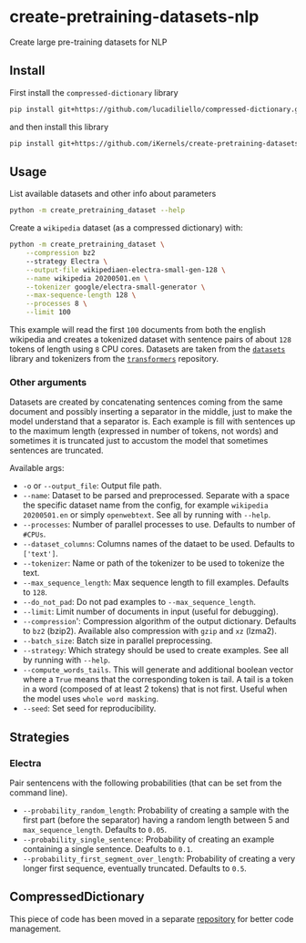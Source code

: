 # create-pretraining-datasets-nlp
Create large pre-training datasets for NLP


## Install

First install the `compressed-dictionary` library
```bash
pip install git+https://github.com/lucadiliello/compressed-dictionary.git --upgrade
```

and then install this library
```bash
pip install git+https://github.com/iKernels/create-pretraining-datasets-nlp.git --upgrade
```


## Usage

List available datasets and other info about parameters
```bash
python -m create_pretraining_dataset --help
```

Create a `wikipedia` dataset (as a compressed dictionary) with:
```bash
python -m create_pretraining_dataset \
    --compression bz2   
    --strategy Electra \
    --output-file wikipediaen-electra-small-gen-128 \
    --name wikipedia 20200501.en \
    --tokenizer google/electra-small-generator \
    --max-sequence-length 128 \
    --processes 8 \
    --limit 100
```

This example will read the first `100` documents from both the english wikipedia and creates a tokenized dataset with sentence pairs of about `128` tokens of length using `8` CPU cores. Datasets are taken from the [`datasets`](https://huggingface.co/docs/datasets/) library and tokenizers from the [`transformers`](https://huggingface.co/transformers/) repository.


### Other arguments

Datasets are created by concatenating sentences coming from the same document and possibly inserting a separator in the middle, just to make the model understand that a separator is. Each example is fill with sentences up to the maximum length (expressed in number of tokens, not words) and sometimes it is truncated just to accustom the model that sometimes sentences are truncated.

Available args:

- `-o` or `--output_file`:  Output file path.
- `--name`: Dataset to be parsed and preprocessed. Separate with a space the specific dataset name from the config, for example `wikipedia 20200501.en` or simply `openwebtext`. See all by running with `--help`.
- `--processes`: Number of parallel processes to use. Defaults to number of `#CPUs`.
- `--dataset_columns`: Columns names of the dataet to be used. Defaults to `['text']`.
- `--tokenizer`: Name or path of the tokenizer to be used to tokenize the text.
- `--max_sequence_length`: Max sequence length to fill examples. Defaults to `128`.
- `--do_not_pad`: Do not pad examples to `--max_sequence_length`.
- `--limit`: Limit number of documents in input (useful for debugging).
- `--compression`': Compression algorithm of the output dictionary. Defaults to `bz2` (bzip2). Available also compression with `gzip` and `xz` (lzma2).
- `--batch_size`: Batch size in parallel preprocessing.
- `--strategy`: Which strategy should be used to create examples. See all by running with `--help`.
- `--compute_words_tails`. This will generate and additional boolean vector where a `True` means that the corresponding token is tail. A tail is a token in a word (composed of at least 2 tokens) that is not first. Useful when the model uses `whole word masking`.
- `--seed`: Set seed for reproducibility.


## Strategies

### Electra

Pair sentencens with the following probabilities (that can be set from the command line).
- `--probability_random_length`: Probability of creating a sample with the first part (before the separator) having a random length between 5 and `max_sequence_length`. Defaults to `0.05`.
- `--probability_single_sentence`: Probability of creating an example containing a single sentence. Deafults to `0.1`.
- `--probability_first_segment_over_length`: Probability of creating a very longer first sequence, eventually truncated. Defaults to `0.5`. 


## CompressedDictionary

This piece of code has been moved in a separate [repository](https://github.com/lucadiliello/compressed-dictionary) for better code management.